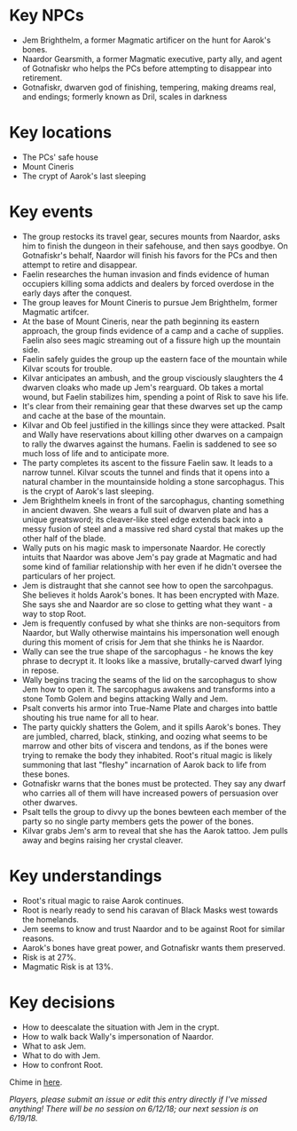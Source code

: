 # Key NPCs

- Jem Brighthelm, a former Magmatic artificer on the hunt for Aarok's bones.
- Naardor Gearsmith, a former Magmatic executive, party ally, and agent of Gotnafiskr who helps the PCs before attempting to disappear into retirement.
- Gotnafiskr, dwarven god of finishing, tempering, making dreams real, and endings; formerly known as Dril, scales in darkness

# Key locations

- The PCs' safe house
- Mount Cineris
- The crypt of Aarok's last sleeping

# Key events

- The group restocks its travel gear, secures mounts from Naardor, asks him to finish the dungeon in their safehouse, and then says goodbye. On Gotnafiskr's behalf, Naardor will finish his favors for the PCs and then attempt to retire and disappear.
- Faelin researches the human invasion and finds evidence of human occupiers killing soma addicts and dealers by forced overdose in the early days after the conquest.
- The group leaves for Mount Cineris to pursue Jem Brighthelm, former Magmatic artifcer.
- At the base of Mount Cineris, near the path beginning its eastern approach, the group finds evidence of a camp and a cache of supplies. Faelin also sees magic streaming out of a fissure high up the mountain side.
- Faelin safely guides the group up the eastern face of the mountain while Kilvar scouts for trouble.
- Kilvar anticipates an ambush, and the group visciously slaughters the 4 dwarven cloaks who made up Jem's rearguard. Ob takes a mortal wound, but Faelin stabilizes him, spending a point of Risk to save his life.
- It's clear from their remaining gear that these dwarves set up the camp and cache at the base of the mountain. 
- Kilvar and Ob feel justified in the killings since they were attacked. Psalt and Wally have reservations about killing other dwarves on a campaign to rally the dwarves against the humans. Faelin is saddened to see so much loss of life and to anticipate more.
- The party completes its ascent to the fissure Faelin saw. It leads to a narrow tunnel. Kilvar scouts the tunnel and finds that it opens into a natural chamber in the mountainside holding a stone sarcophagus. This is the crypt of Aarok's last sleeping.
- Jem Brighthelm kneels in front of the sarcophagus, chanting something in ancient dwaven. She wears a full suit of dwarven plate and has a unique greatsword; its cleaver-like steel edge extends back into a messy fusion of steel and a massive red shard cystal that makes up the other half of the blade.
- Wally puts on his magic mask to impersonate Naardor. He corectly intuits that Naardor was above Jem's pay grade at Magmatic and had some kind of familiar relationship with her even if he didn't oversee the particulars of her project.
- Jem is distraught that she cannot see how to open the sarcohpagus. She believes it holds Aarok's bones. It has been encrypted with Maze. She says she and Naardor are so close to getting what they want - a way to stop Root. 
- Jem is frequently confused by what she thinks are non-sequitors from Naardor, but Wally otherwise maintains his impersonation well enough during this moment of crisis for Jem that she thinks he is Naardor.
- Wally can see the true shape of the sarcophagus - he knows the key phrase to decrypt it. It looks like a massive, brutally-carved dwarf lying in repose.
- Wally begins tracing the seams of the lid on the sarcophagus to show Jem how to open it. The sarcophagus awakens and transforms into a stone Tomb Golem and begins attacking Wally and Jem.
- Psalt converts his armor into True-Name Plate and charges into battle shouting his true name for all to hear.
- The party quickly shatters the Golem, and it spills Aarok's bones. They are jumbled, charred, black, stinking, and oozing what seems to be marrow and other bits of viscera and tendons, as if the bones were trying to remake the body they inhabited. Root's ritual magic is likely summoning that last "fleshy" incarnation of Aarok back to life from these bones.
- Gotnafiskr warns that the bones must be protected. They say any dwarf who carries all of them will have increased powers of persuasion over other dwarves.
- Psalt tells the group to divvy up the bones bewteen each member of the party so no single party members gets the power of the bones.
- Kilvar grabs Jem's arm to reveal that she has the Aarok tattoo. Jem pulls away and begins raising her crystal cleaver.

# Key understandings

- Root's ritual magic to raise Aarok continues.
- Root is nearly ready to send his caravan of Black Masks west towards the homelands.
- Jem seems to know and trust Naardor and to be against Root for similar reasons.
- Aarok's bones have great power, and Gotnafiskr wants them preserved.
- Risk is at 27%.
- Magmatic Risk is at 13%.

# Key decisions

- How to deescalate the situation with Jem in the crypt.
- How to walk back Wally's impersonation of Naardor.
- What to ask Jem.
- What to do with Jem.
- How to confront Root.

Chime in [here](https://github.com/chadsansing/cineris-campaign/issues/17).

*Players, please submit an issue or edit this entry directly if I've missed anything! There will be no session on 6/12/18; our next session is on 6/19/18.*
